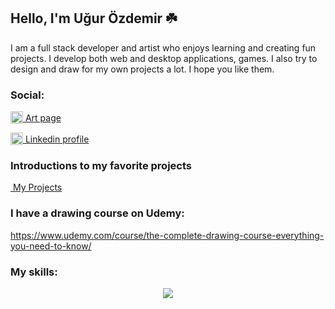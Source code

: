 ## Hello, I'm Uğur Özdemir ☘️

I am a full stack developer and artist who enjoys learning and creating fun projects. I develop both web and desktop applications, games. I also try to design and draw for my own projects a lot. I hope you like them.

### Social:
<p style="display: flex; align-items: center;">
  <a href="https://skillicons.dev">
    <img src="https://skillicons.dev/icons?i=instagram" width="20px" height="20px"/>
  </a>
  <a href="https://www.instagram.com/artmiora/">&nbsp;Art page</a>
</p>
<p style="display: flex; align-items: center;">
  <a href="https://skillicons.dev">
    <img src="https://skillicons.dev/icons?i=linkedin" width="20px" height="20px"/>
  </a>
  <a href="https://www.linkedin.com/in/uğur-özdemir-20b80b241">&nbsp;Linkedin profile</a>
</p>

### Introductions to my favorite projects

<a href="https://github.com/ugurozdemir97/myprojects">&nbsp;My Projects</a>

### I have a drawing course on Udemy:
https://www.udemy.com/course/the-complete-drawing-course-everything-you-need-to-know/

### My skills:
<p align="center">
  <a href="https://skillicons.dev">
    <img src="https://skillicons.dev/icons?i=py,js,ts,cpp,html,css,nodejs,mongodb,react,git,ps,ai" />
  </a>
</p>
